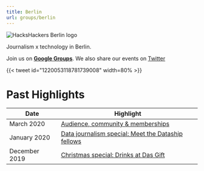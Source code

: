 ```yaml
---
title: Berlin
url: groups/berlin
---
```


![HacksHackers Berlin logo](https://pbs.twimg.com/profile_banners/618188440/1510748635/1500x500)

Journalism x technology in Berlin.

Join us on **[Google Groups](https://groups.google.com/forum/#!forum/hhber-organisers)**. We also share our events on [Twitter](https://twitter.com/HacksHackersBER) 

{{< tweet id="1220053118781739008" width=80% >}}

# Past Highlights

| **Date**  | **Highlight** |  
|-----------|---------------|  
| March 2020 | [Audience, community & memberships](https://www.meetup.com/Hacks-Hackers-Berlin/events/268982631/) |
| January 2020 | [Data journalism special: Meet the Dataship fellows](https://www.meetup.com/Hacks-Hackers-Berlin/events/267772121/) |   
| December 2019 | [Christmas special: Drinks at Das Gift](https://www.meetup.com/de-DE/Hacks-Hackers-Berlin/events/266832435/) |
